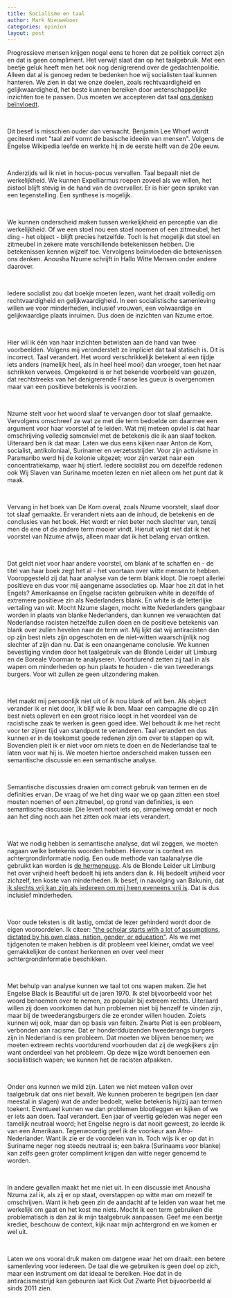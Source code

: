 ```yaml
---
title: Socialisme en taal
author: Mark Nieuweboer
categories: opinion
layout: post
---
```


Progressieve mensen krijgen nogal eens te horen dat ze politiek correct zijn en dat is geen compliment. Het verwijt slaat dan op het taalgebruik. Met een beetje geluk heeft men het ook nog denigrerend over de gedachtenpolitie. Alleen dat al is genoeg reden te bedenken hoe wij socialisten taal kunnen hanteren. We zien in dat we onze doelen, zoals rechtvaardigheid en gelijkwaardigheid, het beste kunnen bereiken door wetenschappelijke inzichten toe te passen. Dus moeten we accepteren dat taal [ons denken beïnvloedt](https://theunboundedspirit.com/the-power-of-language-how-language-influences-thought).

<p>&nbsp;</p>

Dit besef is misschien ouder dan verwacht. Benjamin Lee Whorf wordt geciteerd met "taal zelf vormt de basische ideeën van mensen". Volgens de Engelse Wikipedia leefde en werkte hij in de eerste helft van de 20e eeuw.

<p>&nbsp;</p>

Anderzijds wil ik niet in hocus-pocus vervallen. Taal bepaalt niet de werkelijkheid. We kunnen Expelliarmus roepen zoveel als we willen, het pistool blijft stevig in de hand van de overvaller. Er is hier geen sprake van een tegenstelling. Een synthese is mogelijk.

<p>&nbsp;</p>

We kunnen onderscheid maken tussen werkelijkheid en perceptie van die werkelijkheid. Of we een stoel nou een stoel noemen of een zitmeubel, het ding - het object - blijft precies hetzelfde. Toch is het mogelijk dat stoel en zitmeubel in zekere mate verschillende betekenissen hebben. Die betekenissen kennen wijzelf toe. Vervolgens beïnvloeden die betekenissen ons denken. Anousha Nzume schrijft in Hallo Witte Mensen onder andere daarover.

<p>&nbsp;</p>

Iedere socialist zou dat boekje moeten lezen, want het draait volledig om rechtvaardigheid en gelijkwaardigheid. In een socialistische samenleving willen we voor minderheden, inclusief vrouwen, een volwaardige en gelijkwaardige plaats inruimen. Dus doen de inzichten van Nzume ertoe.

<p>&nbsp;</p>

Hier wil ik één van haar inzichten betwisten aan de hand van twee voorbeelden. Volgens mij veronderstelt ze impliciet dat taal statisch is. Dit is incorrect. Taal verandert. Het woord verschrikkelijk betekent al een tijdje iets anders (namelijk heel, als in heel heel mooi) dan vroeger, toen het naar schrikken verwees. Omgekeerd is er het bekende voorbeeld van geuzen, dat rechtstreeks van het denigrerende Franse les gueux is overgenomen maar van een positieve betekenis is voorzien.

<p>&nbsp;</p>

Nzume stelt voor het woord slaaf te vervangen door tot slaaf gemaakte. Vervolgens omschreef ze wat ze met die term bedoelde om daarmee een argument voor haar voorstel af te leiden. Wat mij meteen opviel is dat haar omschrijving volledig samenviel met de betekenis die ik aan slaaf toeken. Uiteraard ben ik dat maar. Laten we dus eens kijken naar Anton de Kom, socialist, antikoloniaal, Surinamer en verzetsstrijder. Voor zijn activisme in Paramaribo werd hij de kolonie uitgezet; voor zijn verzet naar een concentratiekamp, waar hij stierf. Iedere socialist zou om dezelfde redenen ook Wij Slaven van Suriname moeten lezen en niet alleen om het punt dat ik maak.

<p>&nbsp;</p>

Vervang in het boek van De Kom overal, zoals Nzume voorstelt, slaaf door tot slaaf gemaakte. Er verandert niets aan de inhoud, de betekenis en de conclusies van het boek. Het wordt er niet beter noch slechter van, tenzij men de ene of de andere term mooier vindt. Hieruit volgt niet dat ik het voorstel van Nzume afwijs, alleen maar dat ik het belang ervan ontken.

<p>&nbsp;</p>

Dat geldt niet voor haar andere voorstel, om blank af te schaffen en - de titel van haar boek zegt het al - het voortaan over witte mensen te hebben. Vooropgesteld zij dat haar analyse van de term blank klopt. Die roept allerlei positieve en dus voor mij aangename associaties op. Maar hoe zit dat in het Engels? Amerikaanse en Engelse racisten gebruiken white in dezelfde of extremere positieve zin als Nederlanders blank. En white is de letterlijke vertaling van wit. Mocht Nzume slagen, mocht witte Nederlanders gangbaar worden in plaats van blanke Nederlanders, dan kunnen we verwachten dat Nederlandse racisten hetzelfde zullen doen en de positieve betekenis van blank over zullen hevelen naar de term wit. Mij lijkt dat wij antiracisten dan op zijn best niets zijn opgeschoten en de niet-witten waarschijnlijk nog slechter af zijn dan nu. Dat is een onaangename conclusie. We kunnen bevestiging vinden door het taalgebruik van de Blonde Leider uit Limburg en de Boreale Voorman te analyseren. Voortdurend zetten zij taal in als wapen om minderheden op hun plaats te houden - die van tweederangs burgers. Voor wit zullen ze geen uitzondering maken.

<p>&nbsp;</p>

Het maakt mij persoonlijk niet uit of ik nou blank of wit ben. Als object verander ik er niet door, ik blijf wie ik ben. Maar een campagne die op zijn best niets oplevert en een groot risico loopt in het voordeel van de racistische zaak te werken is geen goed idee. Wel behoudt ik me het recht voor ter zijner tijd van standpunt te veranderen. Taal verandert en dus kunnen er in de toekomst goede redenen zijn om over te stappen op wit. Bovendien pleit ik er niet voor om niets te doen en de Nederlandse taal te laten voor wat hij is. We moeten hiertoe onderscheid maken tussen een semantische discussie en een semantische analyse.

<p>&nbsp;</p>

Semantische discussies draaien om correct gebruik van termen en de definities ervan. De vraag of we het ding waar we op gaan zitten een stoel moeten noemen of een zitmeubel, op grond van definities, is een semantische discussie. Die levert nooit iets op, simpelweg omdat er noch aan het ding noch aan het zitten ook maar iets verandert.

<p>&nbsp;</p>

Wat we nodig hebben is semantische analyse, dat wil zeggen, we moeten nagaan welke betekenis woorden hebben. Hiervoor is context en achtergrondinformatie nodig. Een oude methode van taalanalyse die gebruikt kan worden is [de hermeneuse](https://www.livius.org/articles/theory/hermeneutics). Als de Blonde Leider uit Limburg het over vrijheid heeft bedoelt hij iets anders dan ik. Hij bedoelt vrijheid voor zichzelf, ten koste van minderheden. Ik besef, in navolging van Bakunin, dat [ik slechts vrij kan zijn als iedereen om mij heen eveneens vrij is](https://theanarchistlibrary.org/library/michail-bakunin-man-society-and-freedom). Dat is dus inclusief minderheden.

<p>&nbsp;</p>

Voor oude teksten is dit lastig, omdat de lezer gehinderd wordt door de eigen vooroordelen. Ik citeer: ["the scholar starts with a lot of assumptions, dictated by his own class, nation, gender, or education"](https://www.livius.org/articles/theory/hermeneutics). Als we met tijdgenoten te maken hebben is dit probleem veel kleiner, omdat we veel gemakkelijker de context herkennen en over veel meer achtergrondinformatie beschikken.

<p>&nbsp;</p>

Met behulp van analyse kunnen we taal tot ons wapen maken. Zie het Engelse Black is Beautiful uit de jaren 1970. Ik stel bijvoorbeeld voor het woord benoemen over te nemen, zo populair bij extreem rechts. Uiteraard willen zij doen voorkomen dat hun problemen niet bij henzelf te vinden zijn, maar bij de tweederangsburgers die ze eronder willen houden. Zoiets kunnen wij ook, maar dan op basis van feiten. Zwarte Piet is een probleem, verbonden aan racisme. Dat er honderdduizenden tweederangs burgers zijn in Nederland is een probleem. Dat moeten we blijven benoemen; we moeten extreem rechts voortdurend voorhouden dat zij de wegkijkers zijn want onderdeel van het probleem. Op deze wijze wordt benoemen een socialistisch wapen; we kunnen het de racisten afpakken.

<p>&nbsp;</p>

Onder ons kunnen we mild zijn. Laten we niet meteen vallen over taalgebruik dat ons niet bevalt. We kunnen proberen te begrijpen (en daar meestal in slagen) wat de ander bedoelt, welke betekenis hij/zij aan termen toekent. Eventueel kunnen we dan problemen blootleggen en kijken of we er iets aan doen. Taal verandert. Een jaar of veertig geleden was neger een tamelijk neutraal woord; het Engelse negro is dat nooit geweest, zo leerde ik van een Amerikaan. Tegenwoordig geef ik de voorkeur aan Afro-Nederlander. Want ik zie er de voordelen van in. Toch wijs ik er op dat in Suriname neger nog steeds neutraal is; een bakra (Surinaams voor blanke) kan zelfs geen groter compliment krijgen dan witte neger genoemd te worden.

<p>&nbsp;</p>

In andere gevallen maakt het me niet uit. In een discussie met Anousha Nzuma zal ik, als zij er op staat, overstappen op witte man om mezelf te omschrijven. Want ik heb geen zin de aandacht af te leiden van waar het me werkelijk om gaat en het kost me niets. Mocht ik een term gebruiken die problematisch is dan zal ik mijn taalgebruik aanpassen. Geef me een beetje krediet, beschouw de context, kijk naar mijn achtergrond en we komen er wel uit.

<p>&nbsp;</p>

Laten we ons vooral druk maken om datgene waar het om draait: een betere samenleving voor iedereen. De taal die we gebruiken is geen doel op zich, maar een instrument om dat ideaal te bereiken. Hoe dat in de antiracismestrijd kan gebeuren laat Kick Out Zwarte Piet bijvoorbeeld al sinds 2011 zien.

